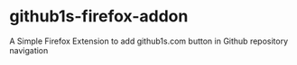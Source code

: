 # github1s-firefox-addon
A Simple Firefox Extension to add github1s.com button in Github repository navigation
